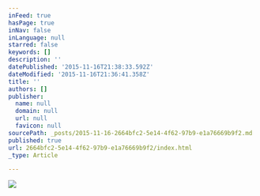```yaml
---
inFeed: true
hasPage: true
inNav: false
inLanguage: null
starred: false
keywords: []
description: ''
datePublished: '2015-11-16T21:38:33.592Z'
dateModified: '2015-11-16T21:36:41.358Z'
title: ''
authors: []
publisher:
  name: null
  domain: null
  url: null
  favicon: null
sourcePath: _posts/2015-11-16-2664bfc2-5e14-4f62-97b9-e1a76669b9f2.md
published: true
url: 2664bfc2-5e14-4f62-97b9-e1a76669b9f2/index.html
_type: Article

---
```

![](https://the-grid-user-content.s3-us-west-2.amazonaws.com/53380734-ea7b-4443-a86b-668d3b3d7c74.jpg)